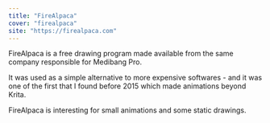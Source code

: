 ```yaml
---
title: "FireAlpaca"
cover: "firealpaca"
site: "https://firealpaca.com"
---
```


FireAlpaca is a free drawing program made available from the same company responsible for Medibang Pro.

It was used as a simple alternative to more expensive softwares - and it was one of the first that I found before 2015 which made animations beyond Krita.

FireAlpaca is interesting for small animations and some static drawings.

